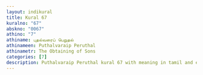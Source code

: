 ```yaml
---
layout: indikural
title: Kural 67
kuralno: "67"
abskno: "0067"
athino: "7"
athiname: புதல்வரைப் பெறுதல்
athinameen: Puthalvaraip Peruthal
athinametr: The Obtaining of Sons
categories: [7]
description: Puthalvaraip Peruthal kural 67 with meaning in tamil and english 
---
```


